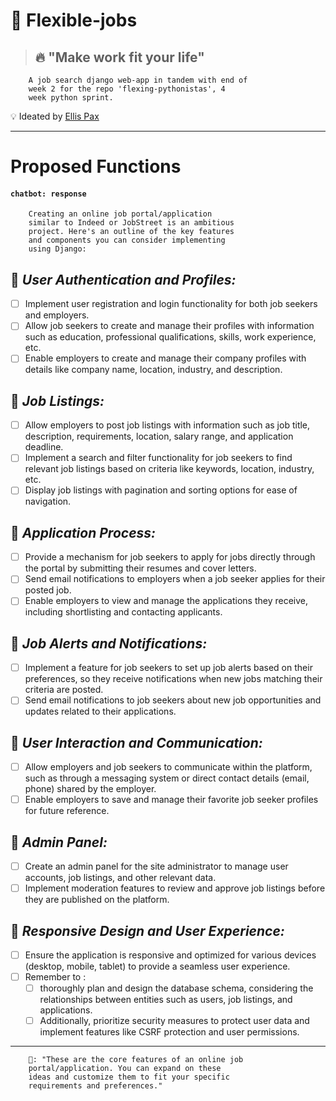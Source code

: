 # 👜 Flexible-jobs

> ## 🔥 **"Make work fit your life"**
        A job search django web-app in tandem with end of 
        week 2 for the repo 'flexing-pythonistas', 4 
        week python sprint.

💡 Ideated by [Ellis Pax](https://github.com/ellispax)

---

# Proposed Functions

#### `chatbot: response`

        Creating an online job portal/application 
        similar to Indeed or JobStreet is an ambitious 
        project. Here's an outline of the key features 
        and components you can consider implementing 
        using Django:

## 📌 *User Authentication and Profiles:*

- [ ] Implement user registration and login functionality for both job seekers and employers.
- [ ] Allow job seekers to create and manage their profiles with information such as education, professional qualifications, skills, work experience, etc.
- [ ] Enable employers to create and manage their company profiles with details like company name, location, industry, and description.

## 📌 *Job Listings:*

- [ ] Allow employers to post job listings with information such as job title, description, requirements, location, salary range, and application deadline.
- [ ] Implement a search and filter functionality for job seekers to find relevant job listings based on criteria like keywords, location, industry, etc.
- [ ] Display job listings with pagination and sorting options for ease of navigation.

## 📌 *Application Process:*

- [ ] Provide a mechanism for job seekers to apply for jobs directly through the portal by submitting their resumes and cover letters.
- [ ] Send email notifications to employers when a job seeker applies for their posted job.
- [ ] Enable employers to view and manage the applications they receive, including shortlisting and contacting applicants.

## 📌 *Job Alerts and Notifications:*

- [ ] Implement a feature for job seekers to set up job alerts based on their preferences, so they receive notifications when new jobs matching their criteria are posted.
- [ ] Send email notifications to job seekers about new job opportunities and updates related to their applications.

## 📌 *User Interaction and Communication:*

- [ ] Allow employers and job seekers to communicate within the platform, such as through a messaging system or direct contact details (email, phone) shared by the employer.
- [ ] Enable employers to save and manage their favorite job seeker profiles for future reference.

## 📌 *Admin Panel:*

- [ ] Create an admin panel for the site administrator to manage user accounts, job listings, and other relevant data.
- [ ] Implement moderation features to review and approve job listings before they are published on the platform.

## 📌 *Responsive Design and User Experience:*

- [ ] Ensure the application is responsive and optimized for various devices (desktop, mobile, tablet) to provide a seamless user experience.
- [ ] Remember to : 
  - [ ] thoroughly plan and design the database schema, considering the relationships between entities such as users, job listings, and applications. 
  - [ ] Additionally, prioritize security measures to protect user data and implement features like CSRF protection and user permissions.

---

        🤖: "These are the core features of an online job 
        portal/application. You can expand on these 
        ideas and customize them to fit your specific 
        requirements and preferences."